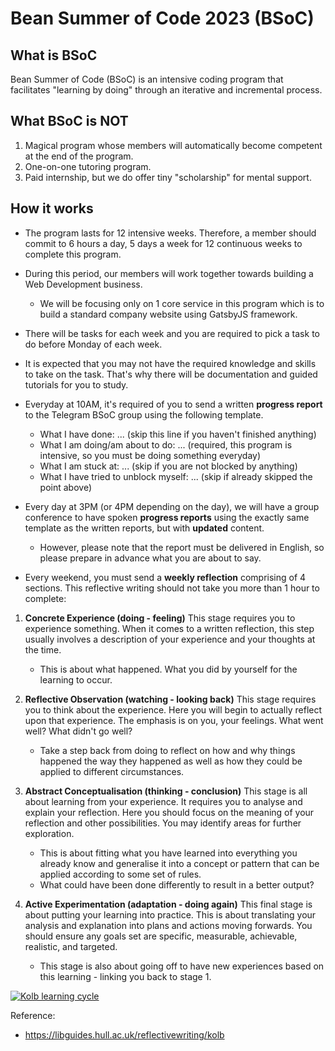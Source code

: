 # Bean Summer of Code 2023 (BSoC)
## What is BSoC
Bean Summer of Code (BSoC) is an intensive coding program that facilitates "learning by doing" through an iterative and incremental process.

## What BSoC is NOT
1. Magical program whose members will automatically become competent at the end of the program.
2. One-on-one tutoring program.
3. Paid internship, but we do offer tiny "scholarship" for mental support.

## How it works
- The program lasts for 12 intensive weeks. Therefore, a member should commit to 6 hours a day, 5 days a week for 12 continuous weeks to complete this program.

- During this period, our members will work together towards building a Web Development business. 
   - We will be focusing only on 1 core service in this program which is to build a standard company website using GatsbyJS framework.

- There will be tasks for each week and you are required to pick a task to do before Monday of each week.

- It is expected that you may not have the required knowledge and skills to take on the task. That's why there will be documentation and guided tutorials for you to study.

- Everyday at 10AM, it's required of you to send a written **progress report** to the Telegram BSoC group using the following template.
   - What I have done: ... (skip this line if you haven't finished anything)
   - What I am doing/am about to do: ... (required, this program is intensive, so you must be doing something everyday)
   - What I am stuck at: ... (skip if you are not blocked by anything)
   - What I have tried to unblock myself: ... (skip if already skipped the point above)

- Every day at 3PM (or 4PM depending on the day), we will have a group conference to have spoken **progress reports** using the exactly same template as the written reports, but with **updated** content.
   - However, please note that the report must be delivered in English, so please prepare in advance what you are about to say.

- Every weekend, you must send a **weekly reflection** comprising of 4 sections. This reflective writing should not take you more than 1 hour to complete:

1) **Concrete Experience (doing - feeling)** This stage requires you to experience something. When it comes to a written reflection, this step usually involves a description of your experience and your thoughts at the time.
   - This is about what happened. What you did by yourself for the learning to occur.

2) **Reflective Observation (watching - looking back)** This stage requires you to think about the experience. Here you will begin to actually reflect upon that experience. The emphasis is on you, your feelings. What went well? What didn't go well?
   - Take a step back from doing to reflect on how and why things happened the way they happened as well as how they could be applied to different circumstances.

3) **Abstract Conceptualisation (thinking - conclusion)** This stage is all about learning from your experience. It requires you to analyse and explain your reflection. Here you should focus on the meaning of your reflection and other possibilities. You may identify areas for further exploration.
   - This is about fitting what you have learned into everything you already know and generalise it into a concept or pattern that can be applied according to some set of rules.
   - What could have been done differently to result in a better output?

4) **Active Experimentation (adaptation - doing again)** This final stage is about putting your learning into practice. This is about translating your analysis and explanation into plans and actions moving forwards. You should ensure any goals set are specific, measurable, achievable, realistic, and targeted.
   - This stage is also about going off to have new experiences based on this learning - linking you back to stage 1.

[![Kolb learning cycle](https://libapps-eu.s3.amazonaws.com/accounts/16403/images/Slide3.PNG "Kolb learning cycle")](https://www.youtube.com/watch?v=Rp-gaV-uSIo)

Reference:
- https://libguides.hull.ac.uk/reflectivewriting/kolb
